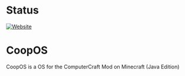 # Status
[![Website](https://img.shields.io/website?down_color=critical&down_message=DOWN%21&label=CoopOS%20Pages%20for%20GitHub%20Pages&logo=github&style=for-the-badge&up_color=green&up_message=online&url=https%3A%2F%2Fcoopplayzz.github.io%2FCoopOS%2F)](https://coopplayzz.github.com/CoopOS)
# CoopOS
CoopOS is a OS for the ComputerCraft Mod on Minecraft (Java Edition)
